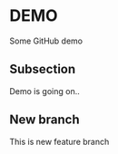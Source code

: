 # DEMO

Some GitHub demo

## Subsection
Demo is going on..

## New branch
This is new feature branch